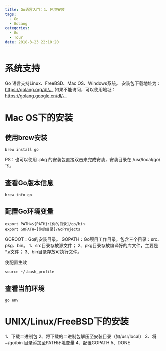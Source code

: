```yaml
---
title: Go语言入门：1、环境安装
tags:
  - Go
  - GoLang
categories:
  - Go
  - Tour
date: 2018-3-23 22:10:20
---
```


# 系统支持
Go 语言支持Linux、FreeBSD、Mac OS、Windows系统。
安装包下载地址为：https://golang.org/dl/。
如果不能访问，可以使用地址：https://golang.google.cn/dl/。

# Mac OS下的安装
## 使用brew安装
```
brew install go
```
PS：也可以使用 .pkg 的安装包直接双击来完成安装，安装目录在 /usr/local/go/ 下。

## 查看Go版本信息
```
brew info go
```

## 配置Go环境变量
```
export PATH=${PATH}:[你的目录]/go/bin
export GOPATH=[你的目录]/GoProjects
```
GOROOT：Go的安装目录。
GOPATH：Go项目工作目录，包含三个目录：src、pkg、bin。
1、src目录存放源文件；
2、pkg目录存放编译好的库文件，主要是*.a文件；
3、bin目录存放可执行文件。

使配置生效
```
source ~/.bash_profile
```

## 查看当前环境
```
go env
```

# UNIX/Linux/FreeBSD下的安装
1、下载二进制包
2、将下载的二进制包解压至安装目录（如/usr/local）
3、将 ~/go/bin 目录添加至PATH环境变量
4、配置GOPATH
5、DONE